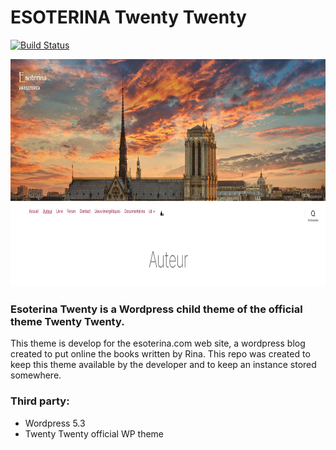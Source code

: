 # ESOTERINA Twenty Twenty 

[![Build Status](https://travis-ci.org/joemccann/dillinger.svg?branch=master)](https://travis-ci.org/joemccann/dillinger)

<p align="center"">
   <img  width="902" height="364" src="https://raw.githubusercontent.com/juanpa669/esoterina-twentytwenty/master/screenshot.jpg" />
</p>

### Esoterina Twenty is a Wordpress child theme of the official theme Twenty Twenty.

This theme is develop for the esoterina.com web site, a wordpress blog created to put online the books written by Rina.
This repo was created to keep this theme available by the developer and to keep an instance stored somewhere.

### Third party:
 - Wordpress 5.3
 - Twenty Twenty official WP theme